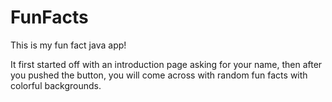 # FunFacts
This is my fun fact java app!

It first started off with an introduction page asking for your name, then after you pushed the button, you will come across with 
random fun facts with colorful backgrounds. 
